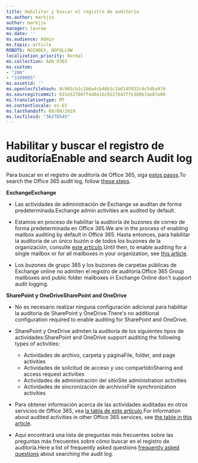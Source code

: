 ```yaml
---
title: Habilitar y buscar el registro de auditoría
ms.author: markjjo
author: markjjo
manager: lauraw
ms.date: ''
ms.audience: Admin
ms.topic: article
ROBOTS: NOINDEX, NOFOLLOW
localization_priority: Normal
ms.collection: Adm_O365
ms.custom:
- "286"
- "3100005"
ms.assetid: ''
ms.openlocfilehash: 8c965cb1c2b6a4cb46b5c1b0145932c4c54ba97d
ms.sourcegitcommit: 631e527967f4d641bc9227642ffe38967ae87a00
ms.translationtype: MT
ms.contentlocale: es-ES
ms.lasthandoff: 08/09/2019
ms.locfileid: "36270545"
---
```

# <a name="enable-and-search-audit-log"></a><span data-ttu-id="91f95-102">Habilitar y buscar el registro de auditoría</span><span class="sxs-lookup"><span data-stu-id="91f95-102">Enable and search Audit log</span></span>

<span data-ttu-id="91f95-103">Para buscar en el registro de auditoría de Office 365, siga [estos pasos](https://docs.microsoft.com/office365/securitycompliance/search-the-audit-log-in-security-and-compliance#search-the-audit-log).</span><span class="sxs-lookup"><span data-stu-id="91f95-103">To search the Office 365 audit log, follow [these steps](https://docs.microsoft.com/office365/securitycompliance/search-the-audit-log-in-security-and-compliance#search-the-audit-log).</span></span>

<span data-ttu-id="91f95-104">**Exchange**</span><span class="sxs-lookup"><span data-stu-id="91f95-104">**Exchange**</span></span>

- <span data-ttu-id="91f95-105">Las actividades de administración de Exchange se auditan de forma predeterminada.</span><span class="sxs-lookup"><span data-stu-id="91f95-105">Exchange admin activities are audited by default.</span></span>

- <span data-ttu-id="91f95-106">Estamos en proceso de habilitar la auditoría de buzones de correo de forma predeterminada en Office 365.</span><span class="sxs-lookup"><span data-stu-id="91f95-106">We are in the process of enabling mailbox auditing by default in Office 365.</span></span> <span data-ttu-id="91f95-107">Hasta entonces, para habilitar la auditoría de un único buzón o de todos los buzones de la organización, consulte [este artículo](https://docs.microsoft.com/office365/securitycompliance/enable-mailbox-auditing).</span><span class="sxs-lookup"><span data-stu-id="91f95-107">Until then, to enable auditing for a single mailbox or for all mailboxes in your organization, see  [this article](https://docs.microsoft.com/office365/securitycompliance/enable-mailbox-auditing).</span></span>

- <span data-ttu-id="91f95-108">Los buzones de grupo 365 y los buzones de carpetas públicas de Exchange online no admiten el registro de auditoría.</span><span class="sxs-lookup"><span data-stu-id="91f95-108">Office 365 Group mailboxes and public folder mailboxes in Exchange Online don't support audit logging.</span></span>

<span data-ttu-id="91f95-109">**SharePoint y OneDrive**</span><span class="sxs-lookup"><span data-stu-id="91f95-109">**SharePoint and OneDrive**</span></span>

- <span data-ttu-id="91f95-110">No es necesario realizar ninguna configuración adicional para habilitar la auditoría de SharePoint y OneDrive.</span><span class="sxs-lookup"><span data-stu-id="91f95-110">There's no additional configuration required to enable auditing for SharePoint and OneDrive.</span></span>

- <span data-ttu-id="91f95-111">SharePoint y OneDrive admiten la auditoría de los siguientes tipos de actividades:</span><span class="sxs-lookup"><span data-stu-id="91f95-111">SharePoint and OneDrive support auditing the following types of activities:</span></span>

    - <span data-ttu-id="91f95-112">Actividades de archivo, carpeta y página</span><span class="sxs-lookup"><span data-stu-id="91f95-112">File, folder, and page activities</span></span>
    - <span data-ttu-id="91f95-113">Actividades de solicitud de acceso y uso compartido</span><span class="sxs-lookup"><span data-stu-id="91f95-113">Sharing and access request activities</span></span>
    - <span data-ttu-id="91f95-114">Actividades de administración del sitio</span><span class="sxs-lookup"><span data-stu-id="91f95-114">Site administration activities</span></span>
    - <span data-ttu-id="91f95-115">Actividades de sincronización de archivos</span><span class="sxs-lookup"><span data-stu-id="91f95-115">File synchronization activities</span></span>

- <span data-ttu-id="91f95-116">Para obtener información acerca de las actividades auditadas en otros servicios de Office 365, vea [la tabla de este artículo](https://docs.microsoft.com/office365/securitycompliance/search-the-audit-log-in-security-and-compliance#audited-activities).</span><span class="sxs-lookup"><span data-stu-id="91f95-116">For information about audited activities in other Office 365 services, see  [the table in this article](https://docs.microsoft.com/office365/securitycompliance/search-the-audit-log-in-security-and-compliance#audited-activities).</span></span>

- <span data-ttu-id="91f95-117">Aquí encontrará una lista de preguntas más [](https://docs.microsoft.com/office365/securitycompliance/search-the-audit-log-in-security-and-compliance#frequently-asked-questions) frecuentes sobre las preguntas más frecuentes sobre cómo buscar en el registro de auditoría.</span><span class="sxs-lookup"><span data-stu-id="91f95-117">Here a list of frequently asked questions [frequently asked questions](https://docs.microsoft.com/office365/securitycompliance/search-the-audit-log-in-security-and-compliance#frequently-asked-questions) about searching the audit log.</span></span>